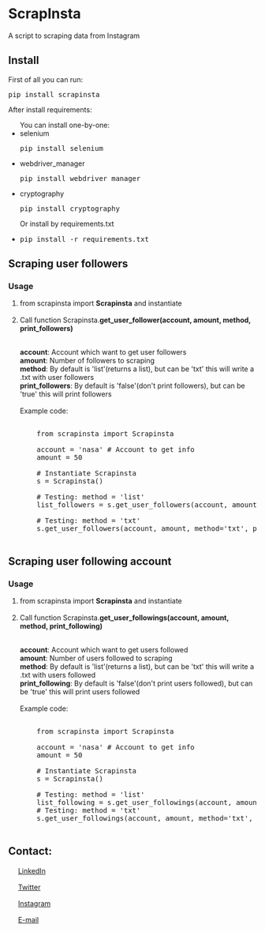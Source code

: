 # ScrapInsta
A script to scraping data from Instagram
## Install
First of all you can run:
<pre>pip install scrapinsta</pre>
After install requirements:
<ul>
  You can install one-by-one:
  <li>selenium
  <pre>pip install selenium</pre></li>
  <li>webdriver_manager
  <pre>pip install webdriver_manager</pre></li>
  <li>cryptography
  <pre>pip install cryptography</pre></li>
  Or install by requirements.txt
  <li><pre>pip install -r requirements.txt</pre></li>
</ul>

## Scraping user followers

### Usage
<ol>
  <li>from scrapinsta import <b>Scrapinsta</b> and instantiate</li><br>
  <li>Call function Scrapinsta.<b>get_user_follower(account, amount, method, print_followers)</li></b>
</ol>
<ul>
  <br> <b>account</b>: Account which want to get user followers
  <br> <b>amount</b>: Number of followers to scraping 
  <br> <b>method</b>: By default is 'list'(returns a list), but can be 'txt' this will write a .txt with user followers
  <br> <b>print_followers</b>: By default is 'false'(don't print followers), but can be 'true' this will print followers
  <br><br>Example code:<br>
  <pre> 
    from scrapinsta import Scrapinsta<br>
    account = 'nasa' # Account to get info
    amount = 50 <br>
    # Instantiate Scrapinsta
    s = Scrapinsta()<br>
    # Testing: method = 'list'
    list_followers = s.get_user_followers(account, amount, method='list', print_followers='true')<br>
    # Testing: method = 'txt'
    s.get_user_followers(account, amount, method='txt', print_followers='true')
  </pre>
</ul>

## Scraping user following account

### Usage
<ol>
  <li>from scrapinsta import <b>Scrapinsta</b> and instantiate</li><br>
  <li>Call function Scrapinsta.<b>get_user_followings(account, amount, method, print_following)</li></b>
</ol>
<ul>
  <br> <b>account</b>: Account which want to get users followed
  <br> <b>amount</b>: Number of users followed to scraping 
  <br> <b>method</b>: By default is 'list'(returns a list), but can be 'txt' this will write a .txt with users followed
  <br> <b>print_following</b>: By default is 'false'(don't print users followed), but can be 'true' this will print users followed
  <br><br>Example code:<br>
  <pre> 
    from scrapinsta import Scrapinsta<br>
    account = 'nasa' # Account to get info
    amount = 50 <br>
    # Instantiate Scrapinsta
    s = Scrapinsta()<br>
    # Testing: method = 'list'
    list_following = s.get_user_followings(account, amount, method='list', print_following='true')
    # Testing: method = 'txt'
    s.get_user_followings(account, amount, method='txt', print_following='true')
  </pre>
</ul>

## Contact:  

<a href="https://www.linkedin.com/in/matheuskolln"><img src="https://icons-for-free.com/iconfiles/png/512/linked+linkedin+logo+social+icon-1320191784782940875.png" width="16"></img></a> [LinkedIn](https://www.linkedin.com/in/matheuskolln)  

<a href="https://twitter.com/matheuskolln"><img src="https://cdn2.iconfinder.com/data/icons/metro-uinvert-dock/256/Twitter_NEW.png" width="16"></img></a> [Twitter](https://twitter.com/matheuskolln)   

<a href="https://www.instagram.com/1matheus4/"><img src="https://upload.wikimedia.org/wikipedia/commons/thumb/5/58/Instagram-Icon.png/1025px-Instagram-Icon.png" width="16"></img></a> [Instagram](https://www.instagram.com/1matheus4)  

<a href="mailto:matheuzhenrik@gmail.com"><img src="https://d1nhio0ox7pgb.cloudfront.net/_img/o_collection_png/green_dark_grey/256x256/plain/mail.png" width="16"></img></a> [E-mail](mailto:matheuzhenrik@gmail.com)  


